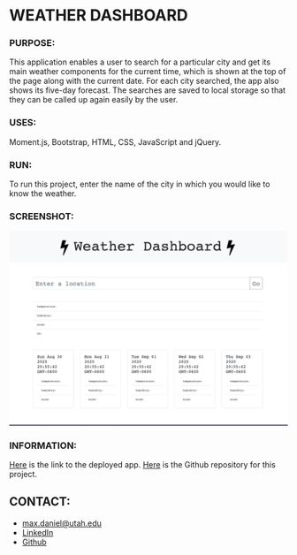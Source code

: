# WEATHER DASHBOARD

### PURPOSE:
This application enables a user to search for a particular city and get its main weather components for the current time, which is shown at the top of the page along with the current date. For each city searched, the app also shows its five-day forecast. The searches are saved to local storage so that they can be called up again easily by the user.

### USES:
Moment.js, Bootstrap, HTML, CSS, JavaScript and jQuery.

### RUN:
To run this project, enter the name of the city in which you would like to know the weather.

### SCREENSHOT:
![project screenshot](develop/images/screenshot.png)

### INFORMATION:
[Here](https://maxonemillion.github.io/weather-dashboard) is the link to the deployed app.  [Here](https://github.com/maxonemillion/weather-dashboard "Link to github repository") is the Github repository for this project.

## CONTACT:
* max.daniel@utah.edu
* [LinkedIn](https://www.linkedin.com/in/maximilian-daniel1/ "Link to LinkedIn page")
* [Github](https://github.com/maxonemillion "Link to Github page")
